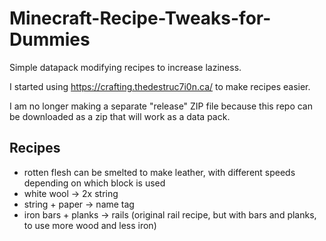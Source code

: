 # Minecraft-Recipe-Tweaks-for-Dummies
Simple datapack modifying recipes to increase laziness.

I started using https://crafting.thedestruc7i0n.ca/ to make recipes easier.

I am no longer making a separate "release" ZIP file because this repo can be
downloaded as a zip that will work as a data pack.

## Recipes
- rotten flesh can be smelted to make leather, with different speeds depending
  on which block is used
- white wool -> 2x string
- string + paper -> name tag
- iron bars + planks -> rails (original rail recipe, but with bars and planks,
  to use more wood and less iron)
